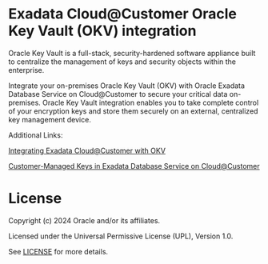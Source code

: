 # Exadata Cloud@Customer Oracle Key Vault (OKV) integration

Oracle Key Vault is a full-stack, security-hardened software appliance built to centralize the management of keys and security objects within the enterprise. 

Integrate your on-premises Oracle Key Vault (OKV) with Oracle Exadata Database Service on Cloud@Customer to secure your critical data on-premises. Oracle Key Vault integration enables you to take complete control of your encryption keys and store them securely on an external, centralized key management device.

Additional Links:

[Integrating Exadata Cloud@Customer with OKV](https://docs.oracle.com/en-us/iaas/exadata/doc/adb-manage-keys-on-ext-dev.html#GUID-F231C91C-A36C-4EA8-B36F-7426F97826E3)

[Customer-Managed Keys in Exadata Database Service on Cloud@Customer](https://docs.oracle.com/en-us/iaas/exadata/doc/manage-encryption-keys-on-external-devices.html#GUID-084AA149-AD28-43D5-AB7A-B5B8980810B2)

# License

Copyright (c) 2024 Oracle and/or its affiliates.

Licensed under the Universal Permissive License (UPL), Version 1.0.

See [LICENSE](https://github.com/oracle-devrel/technology-engineering/blob/main/LICENSE) for more details.
